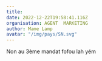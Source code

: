 ```yaml
---
title: 
date: 2022-12-22T19:58:41.116Z
organisation: AGENT  MARKETING 
author: Mame Lamp
avatar: "/img/pays/SN.svg"
---
```


Non au 3ème mandat fofou lah yém 